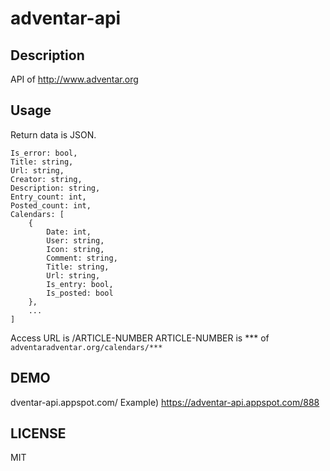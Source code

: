 # adventar-api

## Description
API of http://www.adventar.org

## Usage
Return data is JSON.
```
Is_error: bool,
Title: string,
Url: string,
Creator: string,
Description: string,
Entry_count: int,
Posted_count: int,
Calendars: [
    {
        Date: int,
        User: string,
        Icon: string,
        Comment: string,
        Title: string,
        Url: string,
        Is_entry: bool,
        Is_posted: bool
    },
    ...
]
```

Access URL is /ARTICLE-NUMBER
ARTICLE-NUMBER is *** of `adventaradventar.org/calendars/***`


## DEMO
dventar-api.appspot.com/
Example) https://adventar-api.appspot.com/888

## LICENSE
MIT
